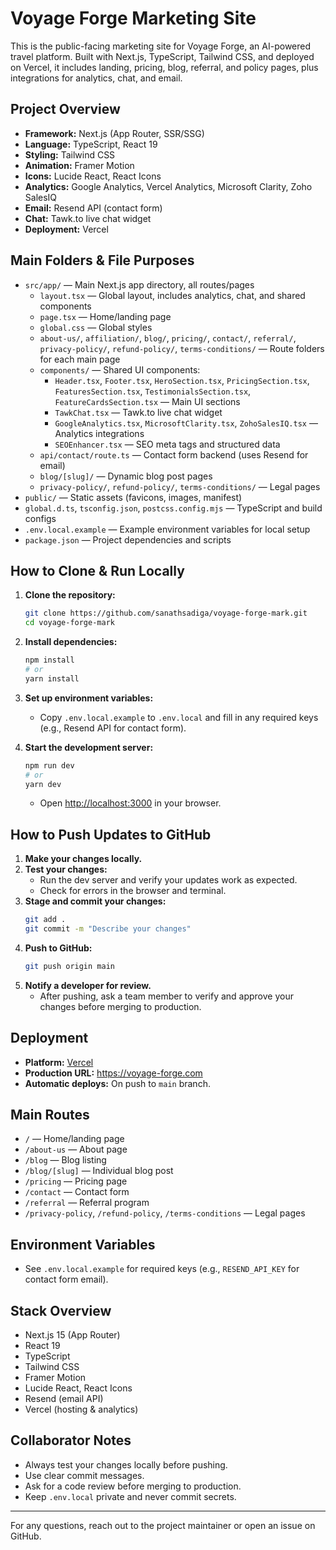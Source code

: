
# Voyage Forge Marketing Site

This is the public-facing marketing site for Voyage Forge, an AI-powered travel platform. Built with Next.js, TypeScript, Tailwind CSS, and deployed on Vercel, it includes landing, pricing, blog, referral, and policy pages, plus integrations for analytics, chat, and email.

## Project Overview

- **Framework:** Next.js (App Router, SSR/SSG)
- **Language:** TypeScript, React 19
- **Styling:** Tailwind CSS
- **Animation:** Framer Motion
- **Icons:** Lucide React, React Icons
- **Analytics:** Google Analytics, Vercel Analytics, Microsoft Clarity, Zoho SalesIQ
- **Email:** Resend API (contact form)
- **Chat:** Tawk.to live chat widget
- **Deployment:** Vercel

## Main Folders & File Purposes

- `src/app/` — Main Next.js app directory, all routes/pages
  - `layout.tsx` — Global layout, includes analytics, chat, and shared components
  - `page.tsx` — Home/landing page
  - `global.css` — Global styles
  - `about-us/`, `affiliation/`, `blog/`, `pricing/`, `contact/`, `referral/`, `privacy-policy/`, `refund-policy/`, `terms-conditions/` — Route folders for each main page
  - `components/` — Shared UI components:
	 - `Header.tsx`, `Footer.tsx`, `HeroSection.tsx`, `PricingSection.tsx`, `FeaturesSection.tsx`, `TestimonialsSection.tsx`, `FeatureCardsSection.tsx` — Main UI sections
	 - `TawkChat.tsx` — Tawk.to live chat widget
	 - `GoogleAnalytics.tsx`, `MicrosoftClarity.tsx`, `ZohoSalesIQ.tsx` — Analytics integrations
	 - `SEOEnhancer.tsx` — SEO meta tags and structured data
  - `api/contact/route.ts` — Contact form backend (uses Resend for email)
  - `blog/[slug]/` — Dynamic blog post pages
  - `privacy-policy/`, `refund-policy/`, `terms-conditions/` — Legal pages
- `public/` — Static assets (favicons, images, manifest)
- `global.d.ts`, `tsconfig.json`, `postcss.config.mjs` — TypeScript and build configs
- `.env.local.example` — Example environment variables for local setup
- `package.json` — Project dependencies and scripts

## How to Clone & Run Locally

1. **Clone the repository:**
	```bash
	git clone https://github.com/sanathsadiga/voyage-forge-mark.git
	cd voyage-forge-mark
	```

2. **Install dependencies:**
	```bash
	npm install
	# or
	yarn install
	```

3. **Set up environment variables:**
	- Copy `.env.local.example` to `.env.local` and fill in any required keys (e.g., Resend API for contact form).

4. **Start the development server:**
	```bash
	npm run dev
	# or
	yarn dev
	```
	- Open [http://localhost:3000](http://localhost:3000) in your browser.

## How to Push Updates to GitHub

1. **Make your changes locally.**
2. **Test your changes:**
	- Run the dev server and verify your updates work as expected.
	- Check for errors in the browser and terminal.
3. **Stage and commit your changes:**
	```bash
	git add .
	git commit -m "Describe your changes"
	```
4. **Push to GitHub:**
	```bash
	git push origin main
	```
5. **Notify a developer for review.**
	- After pushing, ask a team member to verify and approve your changes before merging to production.

## Deployment

- **Platform:** [Vercel](https://vercel.com/)
- **Production URL:** https://voyage-forge.com
- **Automatic deploys:** On push to `main` branch.

## Main Routes

- `/` — Home/landing page
- `/about-us` — About page
- `/blog` — Blog listing
- `/blog/[slug]` — Individual blog post
- `/pricing` — Pricing page
- `/contact` — Contact form
- `/referral` — Referral program
- `/privacy-policy`, `/refund-policy`, `/terms-conditions` — Legal pages

## Environment Variables

- See `.env.local.example` for required keys (e.g., `RESEND_API_KEY` for contact form email).

## Stack Overview

- Next.js 15 (App Router)
- React 19
- TypeScript
- Tailwind CSS
- Framer Motion
- Lucide React, React Icons
- Resend (email API)
- Vercel (hosting & analytics)

## Collaborator Notes

- Always test your changes locally before pushing.
- Use clear commit messages.
- Ask for a code review before merging to production.
- Keep `.env.local` private and never commit secrets.

---
For any questions, reach out to the project maintainer or open an issue on GitHub.

